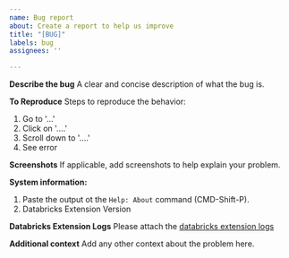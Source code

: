 ```yaml
---
name: Bug report
about: Create a report to help us improve
title: "[BUG]"
labels: bug
assignees: ''

---
```


**Describe the bug**
A clear and concise description of what the bug is.

**To Reproduce**
Steps to reproduce the behavior:
1. Go to '...'
2. Click on '....'
3. Scroll down to '....'
4. See error

**Screenshots**
If applicable, add screenshots to help explain your problem.

**System information:**

1. Paste the output ot the `Help: About` command (CMD-Shift-P).
2. Databricks Extension Version

**Databricks Extension Logs**
Please attach the [databricks extension logs](https://docs.databricks.com/dev-tools/vscode-ext.html#send-usage-logs-to-databricks)

**Additional context**
Add any other context about the problem here.
